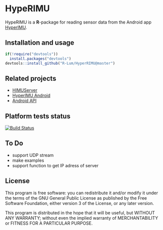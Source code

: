 # HypeRIMU

HypeRIMU is a **R**-package for reading sensor data from the Android app [HyperIMU](https://play.google.com/store/apps/details?id=com.ianovir.hyper_imu&hl=de). 

## Installation and usage

```r
if(!require("devtools"))
  install.packages("devtools")
devtools::install_github("R-Lum/HyperRIMU@master")
```

## Related projects 

* [HIMUServer](https://github.com/ianovir/HIMUServer/)
* [HyperIMU Android](https://play.google.com/store/apps/details?id=com.ianovir.hyper_imu&hl=de)
* [Android API](https://developer.android.com/guide/topics/sensors/index.html)

## Platform tests status 
[![Build Status](https://travis-ci.org/JohannesFriedrich/HypeRIMU.svg?branch=master)](https://travis-ci.org/JohannesFriedrich/HypeRIMU)

## To Do

* support UDP stream
* make examples
* support function to get IP adress of server

## License

This program is free software: you can redistribute it and/or modify
it under the terms of the GNU General Public License as published by
the Free Software Foundation, either version 3 of the License, or
any later version.

This program is distributed in the hope that it will be useful,
but WITHOUT ANY WARRANTY; without even the implied warranty of
MERCHANTABILITY or FITNESS FOR A PARTICULAR PURPOSE.  
